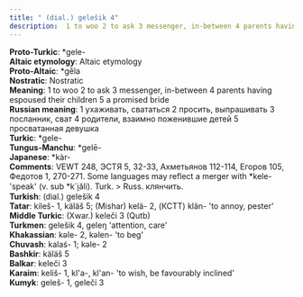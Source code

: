 ```yaml
---
title: " (dial.) gelešik 4"
description:  1 to woo 2 to ask 3 messenger, in-between 4 parents having espoused their children 5 a promised bride
---
```


<strong>Proto-Turkic</strong>:  *gele-<br>
<strong>Altaic etymology</strong>:  Altaic etymology<br>
<strong> Proto-Altaic</strong>:  *gĕ̀la<br>
<strong>Nostratic</strong>:  Nostratic<br>
<strong>Meaning</strong>:  1 to woo 2 to ask 3 messenger, in-between 4 parents having espoused their children 5 a promised bride<br>
<strong>Russian meaning</strong>:  1 ухаживать, свататься 2 просить, выпрашивать 3 посланник, сват 4 родители, взаимно поженившие детей 5 просватанная девушка<br>
<strong>Turkic</strong>:  *gele-<br>
<strong>Tungus-Manchu</strong>:  *gelē-<br>
<strong>Japanese</strong>:  *kàr-<br>
<strong>Comments</strong>:  VEWT 248, ЭСТЯ 5, 32-33, Ахметьянов 112-114, Егоров 105, Федотов 1, 270-271. Some languages may reflect a merger with *kele- 'speak' (v. sub *k`i̯ăli). Turk. > Russ. клянчить.<br>
<strong>Turkish</strong>:  (dial.) gelešik 4<br>
<strong>Tatar</strong>:  kileš- 1, käläš 5; (Mishar) kelä- 2, (КСТТ) klän- 'to annoy, pester'<br>
<strong>Middle Turkic</strong>:  (Xwar.) keleči 3 (Qutb)<br>
<strong>Turkmen</strong>:  gelešik 4, geleŋ 'attention, care'<br>
<strong>Khakassian</strong>:  kǝle- 2, kǝlen- 'to beg'<br>
<strong>Chuvash</strong>:  kalaś- 1; kǝle- 2<br>
<strong>Bashkir</strong>:  käläš 5<br>
<strong>Balkar</strong>:  keleči 3<br>
<strong>Karaim</strong>:  keliš- 1, kl'a-, kl'an- 'to wish, be favourably inclined'<br>
<strong>Kumyk</strong>:  geleš- 1, geleči 3<br>


